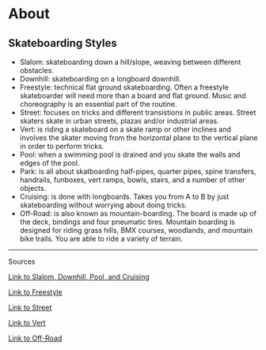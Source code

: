# About

## Skateboarding Styles

- Slalom: skateboarding down a hill/slope, weaving between different obstacles.
- Downhill: skateboarding on a longboard downhill.
- Freestyle: technical flat ground skateboarding. Often a freestyle skateboarder will need more than a board and flat ground. Music and choreography is an essential part of the routine.
- Street: focuses on tricks and different transistions in public areas. Street skaters skate in urban streets, plazas and/or industrial areas.
- Vert: is riding a skateboard on a skate ramp or other inclines and involves the skater moving from the horizontal plane to the vertical plane in order to perform tricks.
- Pool: when a swimming pool is drained and you skate the walls and edges of the pool.
- Park: is all about skatboarding half-pipes, quarter pipes, spine transfers, handrails, funboxes, vert ramps, bowls, stairs, and a number of other objects.
- Cruising: is done with longboards. Takes you from A to B by just skateboarding without worrying about doing tricks.
- Off-Road: is also known as mountain-boarding. The board is made up of the deck, bindings and four pneumatic tires. Mountain boarding is designed for riding grass hills, BMX courses, woodlands, and mountain bike trails. You are able to ride a variety of terrain.

---

Sources

[Link to Slalom, Downhill, Pool, and Cruising](http://skateboard.about.com/od/skateboardingfaq/f/FAQKindsOfSkate.htm)

[Link to Freestyle](http://en.wikipedia.org/wiki/Freestyle_skateboarding)

[Link to Street](http://en.wikipedia.org/wiki/Street_skateboarding)

[Link to Vert](http://en.wikipedia.org/wiki/Vert_skateboarding)

[Link to Off-Road](http://en.wikipedia.org/wiki/Mountainboarding)



